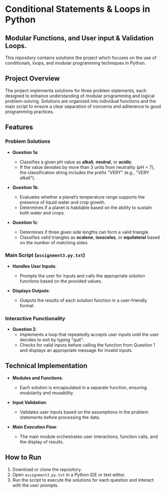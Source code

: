 # Conditional Statements & Loops in Python
## Modular Functions, and User input & Validation Loops.

This repository contains solutions the project which focuses on the use of conditionals, loops, and modular programming techniques in Python.

## Project Overview

The project implements solutions for three problem statements, each designed to enhance understanding of modular programming and logical problem-solving. Solutions are organized into individual functions and the main script to ensure a clear separation of concerns and adherence to good programming practices.

## Features

### Problem Solutions

- **Question 1a**: 
  - Classifies a given pH value as **alkali**, **neutral**, or **acidic**.
  - If the value deviates by more than 3 units from neutrality (pH = 7), the classification string includes the prefix "VERY" (e.g., "VERY alkali").
  
- **Question 1b**:
  - Evaluates whether a planet’s temperature range supports the presence of liquid water and crop growth.
  - Determines if a planet is habitable based on the ability to sustain both water and crops.

- **Question 1c**:
  - Determines if three given side lengths can form a valid triangle.
  - Classifies valid triangles as **scalene**, **isosceles**, or **equilateral** based on the number of matching sides.

### Main Script (`assignment3.py.txt`)

- **Handles User Inputs**:
  - Prompts the user for inputs and calls the appropriate solution functions based on the provided values.
  
- **Displays Outputs**:
  - Outputs the results of each solution function in a user-friendly format.

### Interactive Functionality

- **Question 2**: 
  - Implements a loop that repeatedly accepts user inputs until the user decides to exit by typing "quit".
  - Checks for valid inputs before calling the function from Question 1 and displays an appropriate message for invalid inputs.

## Technical Implementation

- **Modules and Functions**:
  - Each solution is encapsulated in a separate function, ensuring modularity and reusability.
  
- **Input Validation**:
  - Validates user inputs based on the assumptions in the problem statements before processing the data.

- **Main Execution Flow**:
  - The main module orchestrates user interactions, function calls, and the display of results.

## How to Run

1. Download or clone the repository.
2. Open `assignment3.py.txt` in a Python IDE or text editor.
3. Run the script to execute the solutions for each question and interact with the user prompts.
